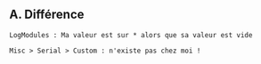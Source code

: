 ## A. Différence
```
LogModules : Ma valeur est sur * alors que sa valeur est vide
```


```
Misc > Serial > Custom : n'existe pas chez moi !
```
